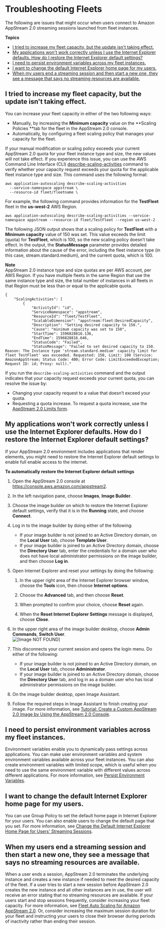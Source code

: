 # Troubleshooting Fleets<a name="troubleshooting-fleets"></a>

The following are issues that might occur when users connect to Amazon AppStream 2\.0 streaming sessions launched from fleet instances\.

**Topics**
+ [I tried to increase my fleet capacity, but the update isn't taking effect\.](#troubleshooting-fleet-scale-up-policy-not-working-quota-limit-exceeded)
+ [My applications won't work correctly unless I use the Internet Explorer defaults\. How do I restore the Internet Explorer default settings?](#troubleshooting-restore-ie-defaults)
+ [I need to persist environment variables across my fleet instances\.](#troubleshooting-persist-environment-variables)
+ [I want to change the default Internet Explorer home page for my users\.](#troubleshooting-change-homepage)
+ [When my users end a streaming session and then start a new one, they see a message that says no streaming resources are available\.](#troubleshooting-no-resources-available-new-streaming-session)

## I tried to increase my fleet capacity, but the update isn't taking effect\.<a name="troubleshooting-fleet-scale-up-policy-not-working-quota-limit-exceeded"></a>

You can increase your fleet capacity in either of the two following ways:
+ Manually, by increasing the **Minimum capacity** value on the **Scaling Policies **tab for the fleet in the AppStream 2\.0 console\.
+ Automatically, by configuring a fleet scaling policy that manages your capacity for the fleet\.

If your manual modification or scaling policy exceeds your current AppStream 2\.0 quota for your fleet instance type and size, the new values will not take effect\. If you experience this issue, you can use the AWS Command Line Interface \(CLI\) [describe\-scaling\-activities](https://docs.aws.amazon.com/cli/latest/reference/application-autoscaling/describe-scaling-activities.html) command to verify whether your capacity request exceeds your quota for the applicable fleet instance type and size\. This command uses the following format:

```
aws application-autoscaling describe-scaling-activities
  --service-namespace appstream \
  --resource-id fleet/fleetname \
```

For example, the following command provides information for the **TestFleet** fleet in the **us\-west\-2** AWS Region\.

```
aws application-autoscaling describe-scaling-activities --service-namespace appstream --resource-id fleet/TestFleet --region us-west-2
```

The following JSON output shows that a scaling policy for **TestFleet** with a **Minimum capacity** value of 150 was set\. This value exceeds the limit \(quota\) for **TestFleet**, which is 100, so the new scaling policy doesn’t take effect\. In the output, the **StatusMessage** parameter provides detailed information about the cause of the error, including the fleet instance type \(in this case, stream\.standard\.medium\), and the current quota, which is 100\.

**Note**  
AppStream 2\.0 instance type and size quotas are per AWS account, per AWS Region\. If you have multiple fleets in the same Region that use the same instance type and size, the total number of instances in all fleets in that Region must be less than or equal to the applicable quota\.

```
{
    "ScalingActivities": [
        {
            "ActivityId": "id",
            "ServiceNamespace": "appstream",
            "ResourceId": "fleet/TestFleet",
            "ScalableDimension": "appstream:fleet:DesiredCapacity",
            "Description": "Setting desired capacity to 150.",
            "Cause": "minimum capacity was set to 150",
            "StartTime": 1596828816.136,
            "EndTime": 1596828816.646,
            "StatusCode": "Failed",
            "StatusMessage": "Failed to set desired capacity to 150. Reason: The Instance type 'stream.standard.medium' capacity limit for fleet TestFleet' was exceeded. Requested: 150, Limit: 100 (Service: AmazonAppStream; Status Code: 400; Error Code: LimitExceededException; Request ID: id; Proxy: null)."
```

If you run the `describe-scaling-activities` command and the output indicates that your capacity request exceeds your current quota, you can resolve the issue by:
+ Changing your capacity request to a value that doesn’t exceed your quota\.
+ Requesting a quota increase\. To request a quota increase, use the [AppStream 2\.0 Limits form](https://console.aws.amazon.com/support/home#/case/create?issueType=service-limit-increase&limitType=service-code-appstream2)\.

## My applications won't work correctly unless I use the Internet Explorer defaults\. How do I restore the Internet Explorer default settings?<a name="troubleshooting-restore-ie-defaults"></a>

If your AppStream 2\.0 environment includes applications that render elements, you might need to restore the Internet Explorer default settings to enable full enable access to the internet\. 

**To automatically restore the Internet Explorer default settings**

1. Open the AppStream 2\.0 console at [https://console\.aws\.amazon\.com/appstream2](https://console.aws.amazon.com/appstream2)\.

1. In the left navigation pane, choose **Images**, **Image Builder**\.

1. Choose the image builder on which to restore the Internet Explorer default settings, verify that it is in the **Running** state, and choose **Connect**\.

1. Log in to the image builder by doing either of the following:
   + If your image builder is not joined to an Active Directory domain, on the **Local User** tab, choose **Template User**\.
   + If your image builder is joined to an Active Directory domain, choose the **Directory User** tab, enter the credentials for a domain user who does not have local administrator permissions on the image builder, and then choose **Log in**\.

1. Open Internet Explorer and reset your settings by doing the following:

   1. In the upper right area of the Internet Explorer browser window, choose the **Tools** icon, then choose **Internet options**\.

   1. Choose the **Advanced** tab, and then choose **Reset**\.

   1. When prompted to confirm your choice, choose **Reset** again\.

   1. When the **Reset Internet Explorer Settings** message is displayed, choose **Close**\.

1. In the upper right area of the image builder desktop, choose **Admin Commands**, **Switch User**\.   
![\[Image NOT FOUND\]](http://docs.aws.amazon.com/appstream2/latest/developerguide/images/admin-commands-switch-user.png)

1. This disconnects your current session and opens the login menu\. Do either of the following: 
   + If your image builder is not joined to an Active Directory domain, on the **Local User** tab, choose **Administrator**\.
   + If your image builder is joined to an Active Directory domain, choose the **Directory User** tab, and log in as a domain user who has local administrator permissions on the image builder\.

1. On the image builder desktop, open Image Assistant\.

1. Follow the required steps in Image Assistant to finish creating your image\. For more information, see [Tutorial: Create a Custom AppStream 2\.0 Image by Using the AppStream 2\.0 Console](tutorial-image-builder.md)\.

## I need to persist environment variables across my fleet instances\.<a name="troubleshooting-persist-environment-variables"></a>

Environment variables enable you to dynamically pass settings across applications\. You can make user environment variables and system environment variables available across your fleet instances\. You can also create environment variables with limited scope, which is useful when you need to use the same environment variable with different values across different applications\. For more information, see [Persist Environment Variables](customize-fleets.md#customize-fleets-persist-environment-variables)\.

## I want to change the default Internet Explorer home page for my users\.<a name="troubleshooting-change-homepage"></a>

You can use Group Policy to set the default home page in Internet Explorer for your users\. You can also enable users to change the default page that you set\. For more information, see [Change the Default Internet Explorer Home Page for Users' Streaming Sessions](customize-fleets.md#customize-fleets-change-ie-homepage)\.

## When my users end a streaming session and then start a new one, they see a message that says no streaming resources are available\.<a name="troubleshooting-no-resources-available-new-streaming-session"></a>

When a user ends a session, AppStream 2\.0 terminates the underlying instance and creates a new instance if needed to meet the desired capacity of the fleet\. If a user tries to start a new session before AppStream 2\.0 creates the new instance and all other instances are in use, the user will receive an error stating that no streaming resources are available\. If your users start and stop sessions frequently, consider increasing your fleet capacity\. For more information, see [Fleet Auto Scaling for Amazon AppStream 2\.0](autoscaling.md)\. Or, consider increasing the maximum session duration for your fleet and instructing your users to close their browser during periods of inactivity rather than ending their session\.